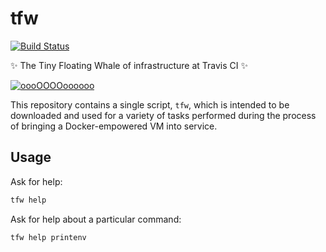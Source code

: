 # tfw

[![Build Status](https://travis-ci.org/travis-ci/tfw.svg?branch=master)](https://travis-ci.org/travis-ci/tfw)

:sparkles: The Tiny Floating Whale of infrastructure at Travis CI :sparkles:

[![oooOOOOoooooo](https://vignette.wikia.nocookie.net/steven-universe/images/7/7b/TFW.png/revision/latest)](http://steven-universe.wikia.com/wiki/Tiny_Floating_Whale)

This repository contains a single script, `tfw`, which is intended to be
downloaded and used for a variety of tasks performed during the process of
bringing a Docker-empowered VM into service.

## Usage

Ask for help:

``` bash
tfw help
```

Ask for help about a particular command:

``` bash
tfw help printenv
```
